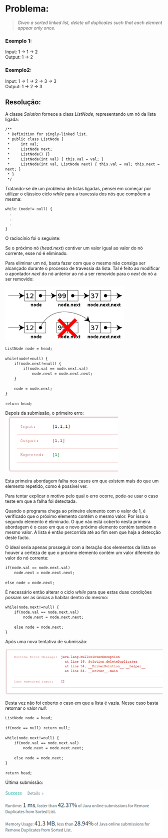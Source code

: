

# Problema:

> *Given a sorted linked list, delete all duplicates such that each element appear only once.*


### Exemplo 1:

  Input: 1 -> 1 -> 2  
  Output: 1 -> 2

### Exemplo2:
  Input: 1 -> 1 -> 2 -> 3 -> 3  
  Output: 1 -> 2 -> 3  


## Resolução:

A classe *Solution* fornece a class *ListNode*, representando um nó da lista ligada:

```
/**
 * Definition for singly-linked list.
 * public class ListNode {
 *     int val;
 *     ListNode next;
 *     ListNode() {}
 *     ListNode(int val) { this.val = val; }
 *     ListNode(int val, ListNode next) { this.val = val; this.next = next; }
 * }
 */
```

Tratando-se de um problema de listas ligadas, pensei em começar por utilizar o clássico ciclo *while* para a travessia dos nós que compṍem a mesma:

```
while (node!= null) {
  .
  .
  .
}
```

O raciocínio foi o seguinte:  

Se o próximo nó (*head.next*) contiver um valor igual ao valor do nó corrente, esse nó é eliminado.

Para eliminar um nó, basta fazer com que o mesmo não consiga ser alcançado durante o processo de travessia da lista. Tal é feito ao modificar o apontador *next* do nó anterior ao nó a ser removido para o *next* do nó a ser removido:

![Remoção do nó](Images/RemoveNodeStackOverflow.png)

```
ListNode node = head;

while(node!=null) {
    if(node.next!=null) {
        if(node.val == node.next.val)
            node.next = node.next.next;
    }

    node = node.next;
}

return head;
```
Depois da submissão, o primeiro erro:
![Primeira falha](Images/FirstFail.png)

Esta primeira abordagem falha nos casos em que existem mais do que um elemento repetido, como é possível ver. 


Para tentar explicar o motivo pelo qual o erro ocorre, pode-se usar o caso teste em que a falha foi detectada.

Quando o programa chega ao primeiro elemento com o valor de 1, é verificado que o próximo elemento contém o mesmo valor. Por isso o segundo elemento é eliminado. O que não está coberto nesta primeira abordagem é o caso em que o novo próximo elemento contém também o mesmo valor. A lista é então percorrida até ao fim sem que haja a detecção deste facto.


O ideal seria apenas prosseguir com a iteração dos elementos da lista se houver a certeza de que o próximo elemento contém um valor diferente do valor do nó corrente:


```
if(node.val == node.next.val)
    node.next = node.next.next;

else node = node.next;
```

É necessário então alterar o ciclo *while* para que estas duas condições possam ser as únicas a habitar dentro do mesmo:

```
while(node.next!=null) {
    if(node.val == node.next.val)
        node.next = node.next.next;

    else node = node.next;
}
```

Após uma nova tentativa de submissão:

![Segunda falha](Images/SecondFail.png)

Desta vez não foi coberto o caso em que a lista é vazia. Nesse caso basta retornar o valor *null*:

```
ListNode node = head;

if(node == null) return null;

while(node.next!=null) {
    if(node.val == node.next.val)
        node.next = node.next.next;

    else node = node.next;
}

return head;
```

Última submissão:

![Submissão final](Images/FinalSubmission.png)
